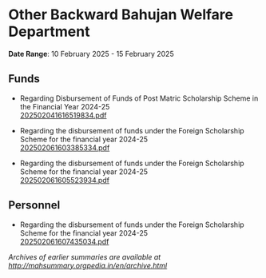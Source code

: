# Other Backward Bahujan Welfare Department

**Date Range**: 10 February 2025 - 15 February 2025


## Funds
- Regarding Disbursement of Funds of Post Matric Scholarship Scheme in the Financial Year 2024-25\
  [202502041616519834.pdf](https://gr.maharashtra.gov.in/Site/Upload/Government%20Resolutions/English/202502041616519834.pdf)

- Regarding the disbursement of funds under the Foreign Scholarship Scheme for the financial year 2024-25\
  [202502061603385334.pdf](https://gr.maharashtra.gov.in/Site/Upload/Government%20Resolutions/English/202502061603385334.pdf)

- Regarding the disbursement of funds under the Foreign Scholarship Scheme for the financial year 2024-25\
  [202502061605523934.pdf](https://gr.maharashtra.gov.in/Site/Upload/Government%20Resolutions/English/202502061605523934.pdf)

## Personnel
- Regarding the disbursement of funds under the Foreign Scholarship Scheme for the financial year 2024-25\
  [202502061607435034.pdf](https://gr.maharashtra.gov.in/Site/Upload/Government%20Resolutions/English/202502061607435034.pdf)


*Archives of earlier summaries are available at http://mahsummary.orgpedia.in/en/archive.html*